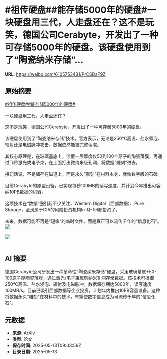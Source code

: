 # #祖传硬盘##能存储5000年的硬盘#一块硬盘用三代，人走盘还在？这不是玩笑，德国公司Cerabyte，开发出了一种可存储5000年的硬盘。该硬盘使用到了“陶瓷纳米存储”...

**URL**: https://weibo.com/6105753431/PrCSDsF9Z

## 原始摘要

<a href="https://m.weibo.cn/search?containerid=231522type%3D1%26t%3D10%26q%3D%23%E7%A5%96%E4%BC%A0%E7%A1%AC%E7%9B%98%23&amp;extparam=%23%E7%A5%96%E4%BC%A0%E7%A1%AC%E7%9B%98%23" data-hide=""><span class="surl-text">#祖传硬盘#</span></a><a href="https://m.weibo.cn/search?containerid=231522type%3D1%26t%3D10%26q%3D%23%E8%83%BD%E5%AD%98%E5%82%A85000%E5%B9%B4%E7%9A%84%E7%A1%AC%E7%9B%98%23&amp;extparam=%23%E8%83%BD%E5%AD%98%E5%82%A85000%E5%B9%B4%E7%9A%84%E7%A1%AC%E7%9B%98%23" data-hide=""><span class="surl-text">#能存储5000年的硬盘#</span></a><br><br>一块硬盘用三代，人走盘还在？<br><br>这不是玩笑，德国公司Cerabyte，开发出了一种可存储5000年的硬盘。<br><br>该硬盘使用到了“陶瓷纳米存储”技术。官方表示，无论是250°C高温、盐水煮泡、辐射还是电磁脉冲攻击，数据依然能被完整读取。<br><br>其核心原理是，在玻璃基底上，涂覆一层厚度仅50到100个原子的陶瓷薄膜，再通过飞秒激光或电子束，在上面打出微纳米级孔洞，将数据“雕刻”进去。<br><br>换句话说，不是储存在磁道上，而是永久“雕刻”在材料本身，就像数字版的石碑。<br><br>目前Cerabyte的原型设备，已实现每秒100MB的读写速度，并计划今年推出可容纳10PB数据的机器。<br><br>这项技术在“数据”圈引起不少关注，Western Digital（西部数据）、Pure Storage，至隶属于CIA的风险投资机构In-Q-Tel都投资了。<br><br>未来，数据可能不再是“短命”的临时文件，而是真正可以流传千年的“信息化石”。<img style="" src="https://tvax3.sinaimg.cn/large/006Fd7o3gy1i1du02wj7zj30zk0qd46m.jpg" referrerpolicy="no-referrer"><br><br><img style="" src="https://tvax1.sinaimg.cn/large/006Fd7o3gy1i1du04f9jtj30xc0irqa6.jpg" referrerpolicy="no-referrer"><br><br>

## AI 摘要

德国Cerabyte公司研发出一种革命性"陶瓷纳米存储"硬盘，采用玻璃基底+50-100原子厚陶瓷薄膜，通过激光/电子束雕刻纳米孔洞存储数据。该技术可抵御250℃高温、盐水浸泡、辐射及电磁脉冲，数据保存期达5000年，读写速度100MB/s。目前已吸引西部数据等企业投资，计划年内推出10PB容量设备。这种将数据永久"雕刻"在材料中的技术，有望使数字信息成为可流传千年的"信息化石"。

## 元数据

- **来源**: ArXiv
- **类型**: 论文
- **保存时间**: 2025-05-13T09:03:56Z
- **目录日期**: 2025-05-13
